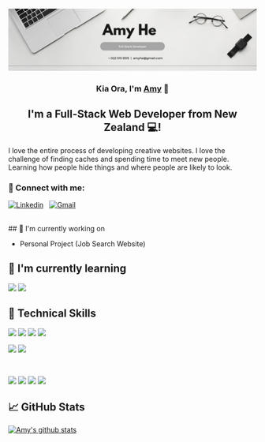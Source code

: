 <p align="center">
  <a href="https://www.yushi.dev/" target="_blank" rel="noreferrer"><img src="./banner.png" alt="my banner"></a>
</p>

<h3 align="center">
Kia Ora, I'm <a href="https://amyhe1995.github.io/">Amy</a> 👋
</h3>

<h2 align="center">
I'm a Full-Stack Web Developer from New Zealand 💻!
</h2>

I love the entire process of developing creative websites. I love the challenge of finding caches and spending time to meet new people. Learning how people hide things and where people are likely to look.

### 🤝 Connect with me:

[![Linkedin](https://img.shields.io/badge/-LinkedIn-blue?style=flat&logo=Linkedin&logoColor=white)](https://www.linkedin.com/in/amyhe1995/) &nbsp;
[![Gmail](https://img.shields.io/badge/-Gmail-c14438?style=flat&logo=Gmail&logoColor=white)](mailto:amyhe1995@gmail.com)

<br>
## 🔭 I'm currently working on

- Personal Project (Job Search Website)

## 🌱 I'm currently learning

![](https://img.shields.io/badge/Code-Redux-informational?style=flat&logo=Redux&color=764ABC)
![](https://img.shields.io/badge/Code-PostgreSQL-informational?style=flat&logo=PostgreSQL&color=336791)

## 💼 Technical Skills

![](https://img.shields.io/badge/Code-React-informational?style=flat&logo=react&color=61DAFB)
![](https://img.shields.io/badge/Code-JavaScript-informational?style=flat&logo=JavaScript&color=F7DF1E)
![](https://img.shields.io/badge/Code-HTML5-informational?style=flat&logo=HTML5&color=E34F26)
![](https://img.shields.io/badge/Code-SQLite-informational?style=flat&logo=SQLite&color=003B57)
</br>

![](https://img.shields.io/badge/Style-Bootstrap-informational?style=flat&logo=Bootstrap&color=7952B3)
![](https://img.shields.io/badge/Style-CSS3-informational?style=flat&logo=CSS3&color=1572B6)

</br>

![](https://img.shields.io/badge/Tools-NPM-informational?style=flat&logo=NPM&color=CB3837)
![](https://img.shields.io/badge/Tools-Heroku-informational?style=flat&logo=Heroku&color=430098)
![](https://img.shields.io/badge/Tools-Git-informational?style=flat&logo=Git&color=F05032)
![](https://img.shields.io/badge/Tools-GitHub-informational?style=flat&logo=GitHub&color=181717)

## 📈 GitHub Stats

[![Amy's github stats](https://github-readme-stats.vercel.app/api?username=amyhe1995)](https://github.com/amyhe1995/)

<!---
amyhe1995/amyhe1995 is a ✨ special ✨ repository because its `README.md` (this file) appears on your GitHub profile.
You can click the Preview link to take a look at your changes.
--->
